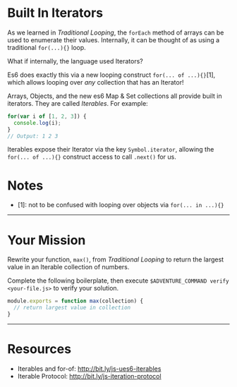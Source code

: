 # Built In Iterators

As we learned in _Traditional Looping_, the `forEach` method of arrays can be
used to enumerate their values. Internally, it can be thought of as using a
traditional `for(...){}` loop.

What if internally, the language used Iterators?

Es6 does exactly this via a new looping construct `for(... of ...){}`[1], which
allows looping over _any_ collection that has an Iterator!

Arrays, Objects, and the new es6 Map & Set collections all provide built in
iterators. They are called _Iterables_. For example:

```js
for(var i of [1, 2, 3]) {
  console.log(i);
}
// Output: 1 2 3
```

Iterables expose their Iterator via the key `Symbol.iterator`, allowing the
`for(... of ...){}` construct access to call `.next()` for us.

# Notes

 * [1]: not to be confused with looping over objects via `for(... in ...){}`

----

# Your Mission

Rewrite your function, `max()`, from _Traditional Looping_ to return the largest
value in an Iterable collection of numbers.

Complete the following boilerplate, then execute
`$ADVENTURE_COMMAND verify <your-file.js>` to verify your solution.

```js
module.exports = function max(collection) {
  // return largest value in collection
}
```

----

# Resources

 * Iterables and for-of: http://bit.ly/js-ues6-iterables
 * Iterable Protocol: http://bit.ly/js-iteration-protocol
